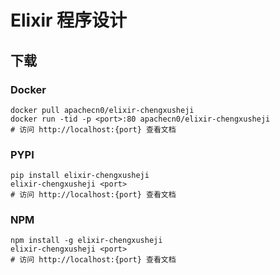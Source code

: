 # Elixir 程序设计

## 下载

### Docker

```
docker pull apachecn0/elixir-chengxusheji
docker run -tid -p <port>:80 apachecn0/elixir-chengxusheji
# 访问 http://localhost:{port} 查看文档
```

### PYPI

```
pip install elixir-chengxusheji
elixir-chengxusheji <port>
# 访问 http://localhost:{port} 查看文档
```

### NPM

```
npm install -g elixir-chengxusheji
elixir-chengxusheji <port>
# 访问 http://localhost:{port} 查看文档
```